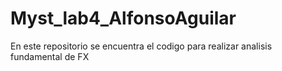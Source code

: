 # Myst_lab4_AlfonsoAguilar
En este repositorio se encuentra el codigo para realizar analisis fundamental de FX
